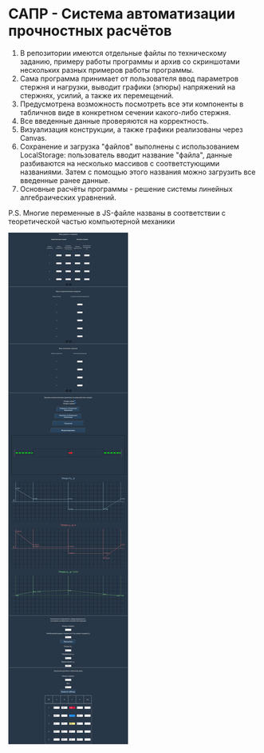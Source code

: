 # САПР - Система автоматизации прочностных расчётов
1. В репозитории имеются отдельные файлы по техническому заданию, примеру работы программы и архив со скриншотами нескольких разных примеров работы программы.
2. Сама программа принимает от пользователя ввод параметров стержня и нагрузки, выводит графики (эпюры) напряжений на стержнях, усилий, а также их перемещений.
3. Предусмотрена возможность посмотреть все эти компоненты в табличнов виде в конкретном сечении какого-либо стержня.
4. Все введенные данные проверяются на корректность.
5. Визуализация конструкции, а также графики реализованы через Canvas.
6. Сохранение и загрузка "файлов" выполнены с использованием LocalStorage: пользователь вводит название "файла", данные разбиваются на несколько массивов с соответстующими названиями. Затем с помощью этого названия можно загрузить все введенные ранее данные.
7. Основные расчёты программы - решение системы линейных алгебраических уравнений.

P.S. Многие переменные в JS-файле названы в соответствии с теоретической частью компьютерной механики

![alt text](example.PNG)
